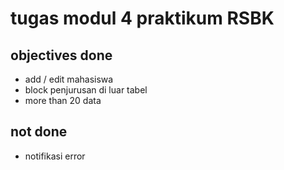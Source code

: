 # tugas modul 4 praktikum RSBK

## objectives done
- add / edit mahasiswa
- block penjurusan di luar tabel
- more than 20 data

## not done
- notifikasi error
